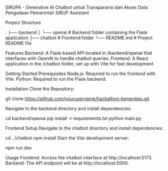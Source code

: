 SiRUPA - Generative AI Chatbot untuk Transparansi dan Akses Data Pengadaan Pemerintah SiRUP Assistant

Project Structure

.
├── backend
│   └── openai           # Backend folder containing the Flask application 
├── chatbot              # Frontend folder
└── README.md            # Project README file

Features
Backend: A Flask-based API located in /backend/openai that interfaces with OpenAI to handle chatbot queries.
Frontend: A React application in the /chatbot folder, set up with Vite for fast development.

Getting Started
Prerequisites
Node.js: Required to run the frontend with Vite.
Python: Required to run the Flask backend.

Installation
Clone the Repository:

git clone https://github.com/yourusername/hackathon-kemenkeu.git

Navigate to the backend directory and install dependencies:

cd backend/openai
pip install -r requirements.txt
python main.py

Frontend Setup
Navigate to the chatbot directory and install dependencies:

cd ../chatbot
npm install
Start the Vite development server:

npm run dev


Usage
Frontend: Access the chatbot interface at http://localhost:5173.
Backend: The API endpoint will be at http://localhost:5000.
